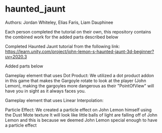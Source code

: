 # haunted_jaunt

Authors: Jordan Whiteley, Elias Faris, Liam Dauphinee

Each person completed the tutorial on their own, this repository contains the
combined work for the added parts described below

Completed Haunted Jaunt tutorial from the following link:
https://learn.unity.com/project/john-lemon-s-haunted-jaunt-3d-beginner?uv=2020.3

Added parts below

Gameplay element that uses Dot Product:
We utilized a dot product addon in this game that makes the Gargoyle rotate to
look at the player (John Lemon), making the gargoyles more dangerous as their
"PointOfView" will have you in sight as it always faces you.

Gameplay element that uses Linear Interpolation:

Particle Effect:
We created a particle effect on John Lemon himself using the Dust Mote texture
It will look like little balls of light are falling off of John Lemon and this is because we deemed John Lemon special enough to have a particle effect
